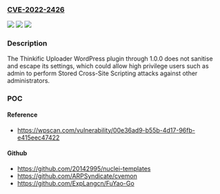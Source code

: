 ### [CVE-2022-2426](https://cve.mitre.org/cgi-bin/cvename.cgi?name=CVE-2022-2426)
![](https://img.shields.io/static/v1?label=Product&message=Thinkific%20Uploader&color=blue)
![](https://img.shields.io/static/v1?label=Version&message=1.0.0%3C%3D%201.0.0%20&color=brighgreen)
![](https://img.shields.io/static/v1?label=Vulnerability&message=CWE-79%20Cross-Site%20Scripting%20(XSS)&color=brighgreen)

### Description

The Thinkific Uploader WordPress plugin through 1.0.0 does not sanitise and escape its settings, which could allow high privilege users such as admin to perform Stored Cross-Site Scripting attacks against other administrators.

### POC

#### Reference
- https://wpscan.com/vulnerability/00e36ad9-b55b-4d17-96fb-e415eec47422

#### Github
- https://github.com/20142995/nuclei-templates
- https://github.com/ARPSyndicate/cvemon
- https://github.com/ExpLangcn/FuYao-Go

